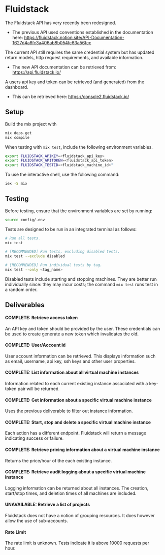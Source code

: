 # Fluidstack

The Fluidstack API has very recently been redesigned. 

- The previous API used conventions established in the documentation here:
https://fluidstack.notion.site/API-Documentation-1627d4a8fc3a406ab8b054fc63a56fcc

The current API still requires the same credential system but has updated
return models, http request requirements, and available information. 

- The new API documentation can be retrieved from: 
https://api.fluidstack.io/

A users api key and token can be retrieved (and generated) from the dashboard.

- This can be retrieved here: https://console2.fluidstack.io/

## Setup

Build the mix project with
```sh
mix deps.get
mix compile
```

When testing with `mix test`, include the following environment variables.
```sh
export FLUIDSTACK_APIKEY=<fluidstack_api_key>
export FLUIDSTACK_APITOKEN=<fluidstack_api_token>
export FLUIDSTACK_TESTID=<fluidstack_machine_id>"
```

To use the interactive shell, use the following command:
```sh
iex -S mix
```

## Testing

Before testing, ensure that the environment variables are set by running:
```sh
source config/.env
```

Tests are designed to be run in an integrated terminal as follows:
```sh
# Run all tests. 
mix test

# [RECOMMENDED] Run tests, excluding disabled tests.
mix test --exclude disabled

# [RECOMMENDED] Run individual tests by tag.
mix test --only <tag_name>
```

Disabled tests include starting and stopping machines. They are better run individually since: they may incur costs; the command `mix test` runs test in a random order.

## Deliverables

#### COMPLETE: Retrieve access token

An API key and token should be provided by the user. These credentials can be used to create generate a new token which invalidates the old.

#### COMPLETE: User/Account id

User account information can be retrieved. This displays information such as email, username, api key, ssh keys and other user properties.

#### COMPLETE: List information about all virtual machine instances

Information related to each current existing instance associated with a key-token pair will be returned.

#### COMPLETE: Get information about a specific virtual machine instance

Uses the previous deliverable to filter out instance information.

#### COMPLETE: Start, stop and delete a specific virtual machine instance

Each action has a different endpoint. Fluidstack will return a message indicating success or failure. 

#### COMPLETE: Retrieve pricing information about a virtual machine instance

Returns the price/hour of the each existing instance. 

#### COMPLETE: Retrieve audit logging about a specific virtual machine instance

Logging information can be returned about all instances. The creation, start/stop times, and deletion times of all machines are included.

#### UNAVAILABLE: Retrieve a list of projects

Fluidstack does not have a notion of grouping resources. It does however allow the use of sub-accounts.

#### Rate Limit
The rate limit is unknown. Tests indicate it is above 10000 requests per hour.
